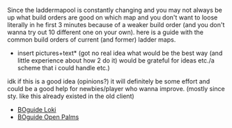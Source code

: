 Since the laddermapool is constantly changing and you may not always be
up what build orders are good on which map and you don't want to loose
literally in he first 3 minutes because of a weaker build order (and you
don't wanna try out 10 different one on your own). here is a guide with
the common build orders of current (and former) ladder maps.

-   insert pictures+text\* (got no real idea what would be the best way
    (and little experience about how 2 do it) would be grateful for
    ideas etc./a scheme that i could handle etc.)

idk if this is a good idea (opinions?) it will definitely be some effort
and could be a good help for newbies/player who wanna improve. (mostly
since sty. like this already existed in the old client)

-   [BOguide Loki](BOguide_Loki "wikilink")
-   [BOguide Open Palms](BOguide_Open_Palms "wikilink")
